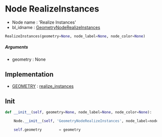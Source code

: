 # Node RealizeInstances

- Node name : 'Realize Instances'
- bl_idname : [GeometryNodeRealizeInstances](https://docs.blender.org/api/current/bpy.types.GeometryNodeRealizeInstances.html)


``` python
RealizeInstances(geometry=None, node_label=None, node_color=None)
```
##### Arguments

- geometry : None

## Implementation

- [GEOMETRY](/docs/GeoNodes/socket_GEOMETRY.md) : [realize_instances](/docs/GeoNodes/socket_GEOMETRY.md#realize_instances)

## Init

``` python
def __init__(self, geometry=None, node_label=None, node_color=None):

    Node.__init__(self, 'GeometryNodeRealizeInstances', node_label=node_label, node_color=node_color)

    self.geometry        = geometry
```
